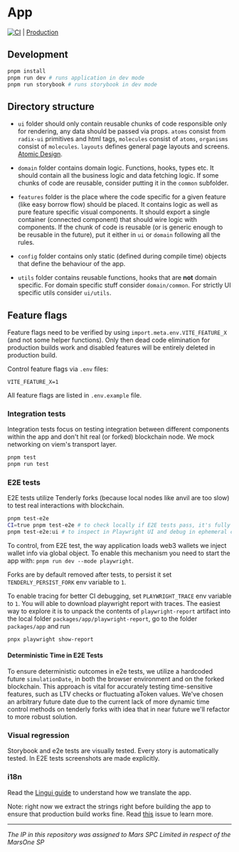 # App

[![CI](https://github.com/marsfoundation/app-public/actions/workflows/ci.yml/badge.svg)](https://github.com/marsfoundation/app-public/actions/workflows/ci.yml)
| [Production](https://app.spark.fi/)

## Development

```sh
pnpm install
pnpm run dev # runs application in dev mode
pnpm run storybook # runs storybook in dev mode
```

## Directory structure

- `ui` folder should only contain reusable chunks of code responsible only for rendering, any data should be passed via
  props. `atoms` consist from `radix-ui` primitives and html tags, `molecules` consist of `atoms`, `organisms` consist
  of `molecules`. `layouts` defines general page layouts and screens.
  [Atomic Design](https://bradfrost.com/blog/post/atomic-web-design/).

- `domain` folder contains domain logic. Functions, hooks, types etc. It should contain all the business logic and data
  fetching logic. If some chunks of code are reusable, consider putting it in the `common` subfolder.

- `features` folder is the place where the code specific for a given feature (like easy borrow flow) should be placed.
  It contains logic as well as pure feature specific visual components. It should export a single container (connected
  component) that should wire logic with components. If the chunk of code is reusable (or is generic enough to be
  reusable in the future), put it either in `ui` or `domain` following all the rules.

- `config` folder contains only static (defined during compile time) objects that define the behaviour of the app.

- `utils` folder contains reusable functions, hooks that are **not** domain specific. For domain specific stuff consider
  `domain/common`. For strictly UI specific utils consider `ui/utils`.

## Feature flags

Feature flags need to be verified by using `import.meta.env.VITE_FEATURE_X` (and not some helper functions). Only then
dead code elimination for production builds work and disabled features will be entirely deleted in production build.

Control feature flags via `.env` files:

```
VITE_FEATURE_X=1
```

All feature flags are listed in `.env.example` file.

### Integration tests

Integration tests focus on testing integration between different components within the app and don't hit real (or
forked) blockchain node. We mock networking on viem's transport layer.

```sh
pnpm test
pnpm run test
```

### E2E tests

E2E tests utilize Tenderly forks (because local nodes like anvil are too slow) to test real interactions with
blockchain.

```sh
pnpm test-e2e
CI=true pnpm test-e2e # to check locally if E2E tests pass, it's fully parallel, will record trace and retry failed tests (we do the same on CI)
pnpm test-e2e:ui # to inspect in Playwright UI and debug in ephemeral chrome window
```

To control, from E2E test, the way application loads web3 wallets we inject wallet info via global object. To enable
this mechanism you need to start the app with: `pnpm run dev --mode playwright`.

Forks are by default removed after tests, to persist it set `TENDERLY_PERSIST_FORK` env variable to `1`.

To enable tracing for better CI debugging, set `PLAYWRIGHT_TRACE` env variable to `1`. You will able to download
playwright report with traces. The easiest way to explore it is to unpack the contents of `playwright-report` artifact
into the local folder `packages/app/playwright-report`, go to the folder `packages/app` and run

```sh
pnpx playwright show-report
```

#### Deterministic Time in E2E Tests

To ensure deterministic outcomes in e2e tests, we utilize a hardcoded future `simulationDate`, in both the browser
environment and on the forked blockchain. This approach is vital for accurately testing time-sensitive features, such as
LTV checks or fluctuating aToken values. We've chosen an arbitrary future date due to the current lack of more dynamic
time control methods on tenderly forks with idea that in near future we'll refactor to more robust solution.

### Visual regression

Storybook and e2e tests are visually tested. Every story is automatically tested. In E2E tests screenshots are made
explicitly.

### i18n

Read the [Lingui guide](https://lingui.dev/tutorials/setup-react) to understand how we translate the app.

Note: right now we extract the strings right before building the app to ensure that production build works fine. Read
[this](https://github.com/lingui/js-lingui/issues/1803) issue to learn more.

---

_The IP in this repository was assigned to Mars SPC Limited in respect of the MarsOne SP_
